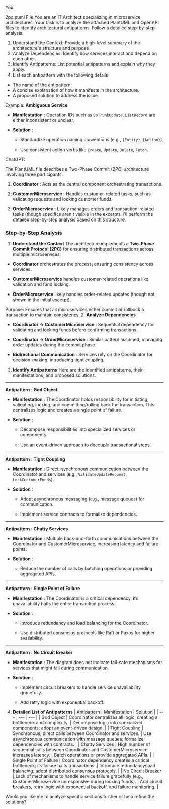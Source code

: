 
You: 

2pc.puml
File
You are an IT Architect specializing in microservice architectures. Your task is to analyze the attached PlantUML and OpenAPI files to identify architectural antipatterns. 
Follow a detailed step-by-step analysis:

1. Understand the Context: Provide a high-level summary of the architecture's structure and purpose.
2. Analyze Dependencies: Identify how services interact and depend on each other.
3. Identify Antipatterns: List potential antipatterns and explain why they apply.
4. List each antipattern with the following details
 * The name of the antipattern.
 * A concise explanation of how it manifests in the architecture.
 * A proposed solution to address the issue.
 
Example:
**Ambiguous Service**   
- **Manifestation** : Operation IDs such as `DoTrunkUpdate`, `ListRecord` are either inconsistent or unclear.

- **Solution** : 
  - Standardize operation naming conventions (e.g., `{Entity}_{Action}`). 
  - Use consistent action verbs like `Create`, `Update`, `Delete`, `Fetch`.

ChatGPT: 

The PlantUML file describes a Two-Phase Commit (2PC) architecture involving three participants:
 
1. **Coordinator** : Acts as the central component orchestrating transactions.
 
2. **CustomerMicroservice** : Handles customer-related tasks, such as validating requests and locking customer funds.
 
3. **OrderMicroservice** : Likely manages orders and transaction-related tasks (though specifics aren't visible in the excerpt).
I'll perform the detailed step-by-step analysis based on this structure. ​​
### Step-by-Step Analysis 
1. **Understand the Context** The architecture implements a **Two-Phase Commit Protocol (2PC)**  for ensuring distributed transactions across multiple microservices: 
- **Coordinator**  orchestrates the process, ensuring consistency across services.
 
- **CustomerMicroservice**  handles customer-related operations like validation and fund locking.
 
- **OrderMicroservice**  likely handles order-related updates (though not shown in the initial excerpt).

Purpose: Ensures that all microservices either commit or rollback a transaction to maintain consistency.
2. **Analyze Dependencies**  
- **Coordinator → CustomerMicroservice** : Sequential dependency for validating and locking funds before confirming transactions.
 
- **Coordinator → OrderMicroservice** : Similar pattern assumed, managing order updates during the commit phase.
 
- **Bidirectional Communication** : Services rely on the Coordinator for decision-making, introducing tight coupling.
3. **Identify Antipatterns** 
Here are the identified antipatterns, their manifestations, and proposed solutions:


---

**Antipattern** : **God Object**  
- **Manifestation** : The Coordinator holds responsibility for initiating, validating, locking, and committing/rolling back the transaction. This centralizes logic and creates a single point of failure.
 
- **Solution** :
  - Decompose responsibilities into specialized services or components.

  - Use an event-driven approach to decouple transactional steps.


---

**Antipattern** : **Tight Coupling**  
- **Manifestation** : Direct, synchronous communication between the Coordinator and services (e.g., `ValidateUpdateRequest`, `LockCustomerFunds`).
 
- **Solution** :
  - Adopt asynchronous messaging (e.g., message queues) for communication.

  - Implement service contracts to formalize dependencies.


---

**Antipattern** : **Chatty Services**  
- **Manifestation** : Multiple back-and-forth communications between the Coordinator and CustomerMicroservice, increasing latency and failure points.
 
- **Solution** :
  - Reduce the number of calls by batching operations or providing aggregated APIs.


---

**Antipattern** : **Single Point of Failure**  
- **Manifestation** : The Coordinator is a critical dependency. Its unavailability halts the entire transaction process.
 
- **Solution** :
  - Introduce redundancy and load balancing for the Coordinator.

  - Use distributed consensus protocols like Raft or Paxos for higher availability.


---

**Antipattern** : **No Circuit Breaker**  
- **Manifestation** : The diagram does not indicate fail-safe mechanisms for services that might fail during communication.
 
- **Solution** :
  - Implement circuit breakers to handle service unavailability gracefully.

  - Add retry logic with exponential backoff.
4. **Detailed List of Antipatterns** | Antipattern | Manifestation | Solution | 
| --- | --- | --- | 
| God Object | Coordinator centralizes all logic, creating a bottleneck and complexity. | Decompose logic into specialized components; adopt an event-driven design. | 
| Tight Coupling | Synchronous, direct calls between Coordinator and services. | Use asynchronous communication with message queues; formalize dependencies with contracts. | 
| Chatty Services | High number of sequential calls between Coordinator and CustomerMicroservice increases latency. | Batch operations or provide aggregated APIs. | 
| Single Point of Failure | Coordinator dependency creates a critical bottleneck; its failure halts transactions. | Introduce redundancy/load balancing; adopt distributed consensus protocols. | 
| No Circuit Breaker | Lack of mechanisms to handle service failure gracefully (e.g., CustomerMicroservice unresponsive during locking funds). | Add circuit breakers, retry logic with exponential backoff, and failure monitoring. | 

Would you like me to analyze specific sections further or help refine the solutions?
